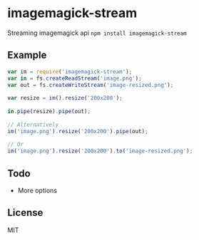 # imagemagick-stream

Streaming imagemagick api
```npm install imagemagick-stream```

## Example

```js
var im = require('imagemagick-stream');
var in = fs.createReadStream('image.png');
var out = fs.createWriteStream('image-resized.png');
  
var resize = im().resize('200x200');
  
in.pipe(resize).pipe(out);
  
// Alternatively
im('image.png').resize('200x200').pipe(out);
  
// Or
im('image.png').resize('200x200').to('image-resized.png');
```

## Todo
- More options

## License 

MIT